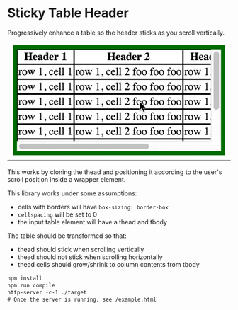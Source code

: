 # Sticky Table Header

Progressively enhance a table so the header sticks as you scroll vertically.

![Demo](./demo.gif)

This works by cloning the thead and positioning it according to the user's scroll position inside a wrapper element.

This library works under some assumptions:
- cells with borders will have `box-sizing: border-box`
- `cellspacing` will be set to 0
- the input table element will have a thead and tbody

The table should be transformed so that:
- thead should stick when scrolling vertically
- thead should not stick when scrolling horizontally
- thead cells should grow/shrink to column contents from tbody

```
npm install
npm run compile
http-server -c-1 ./target
# Once the server is running, see /example.html
```
